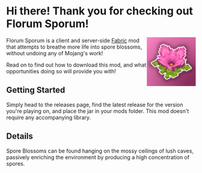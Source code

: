 # Hi there! Thank you for checking out Florum Sporum!
<img align="right" width="130" src="src/main/resources/assets/florum-sporum/icon.png">

Florum Sporum is a client and server-side [Fabric](https://fabricmc.net) mod that attempts to breathe more life into spore blossoms, without undoing any of Mojang's work!

Read on to find out how to download this mod, and what opportunities doing so will provide you with!

## Getting Started
Simply head to the releases page, find the latest release for the version you're playing on, and place the jar in your mods folder. This mod doesn't require any accompanying library.

## Details
Spore Blossoms can be found hanging on the mossy ceilings of lush caves, passively enriching the environment by producing a high concentration of spores. 
